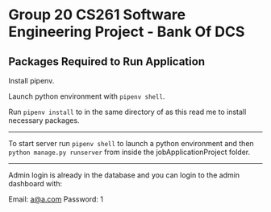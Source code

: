 # Group 20 CS261 Software Engineering Project - Bank Of DCS

## Packages Required to Run Application

Install pipenv.

Launch python environment with `pipenv shell`.

Run `pipenv install` to in the same directory of as this read me to install necessary packages.

---

To start server run `pipenv shell` to launch a python environment and then `python manage.py runserver` from inside the jobApplicationProject folder.

---

Admin login is already in the database and you can login to the admin dashboard with:

Email: a@a.com 
Password: 1
